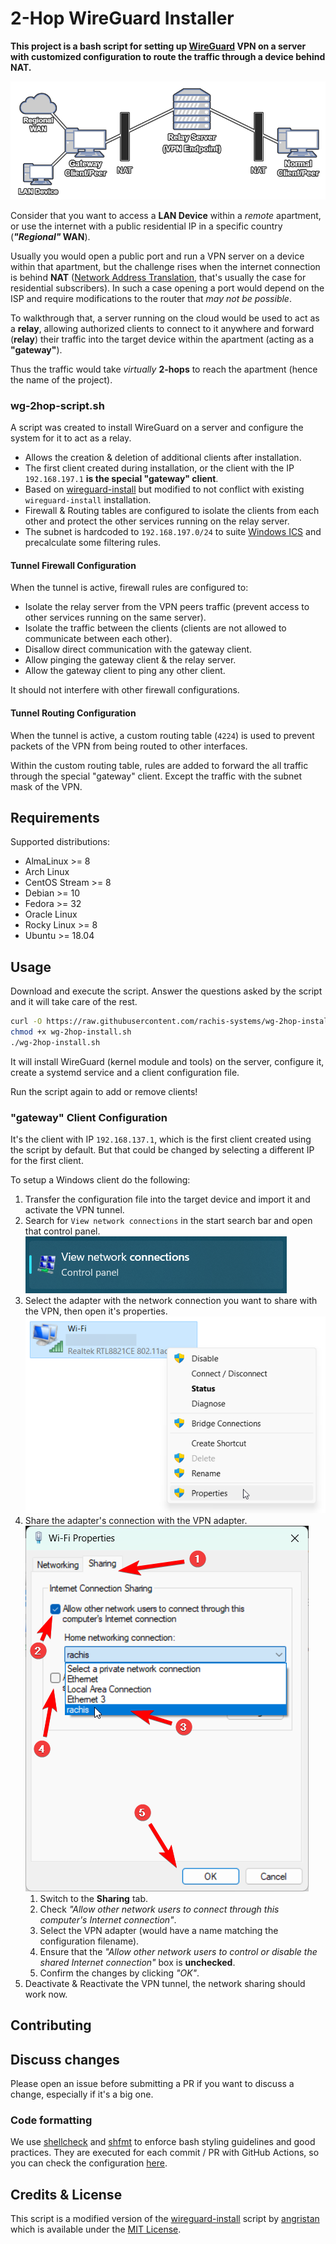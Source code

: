 # 2-Hop WireGuard Installer

**This project is a bash script for setting up [WireGuard](https://www.wireguard.com/) VPN on a server with customized configuration to route the traffic through a device behind NAT.**

![a diagram demonstrating the network structure](assets/structure-diagram.drawio.png)

<!--
Diagram made using Draw.io. The source `.drawio` file is available within the assets directory.
GIMP was used to add black outline after exporting the diagram as a PNG image. In order to have the diagram readable on systems with the light theme used.
-->

Consider that you want to access a **LAN Device** within a _remote_ apartment, or use the internet with a public residential IP in a specific country (**_"Regional"_ WAN**).

Usually you would open a public port and run a VPN server on a device within that apartment, but the challenge rises when the internet connection is behind **NAT** ([Network Address Translation](https://en.wikipedia.org/wiki/Network_address_translation), that's usually the case for residential subscribers).
In such a case opening a port would depend on the ISP and require modifications to the router that _may not be possible_.

To walkthrough that, a server running on the cloud would be used to act as a **relay**, allowing authorized clients to connect to it anywhere and forward (**relay**) their traffic into the target device within the apartment (acting as a **"gateway"**).

Thus the traffic would take _virtually_ **2-hops** to reach the apartment (hence the name of the project).

### wg-2hop-script.sh

A script was created to install WireGuard on a server and configure the system for it to act as a relay.

- Allows the creation & deletion of additional clients after installation.
- The first client created during installation, or the client with the IP `192.168.197.1` **is the special "gateway" client**.
- Based on [wireguard-install](https://github.com/angristan/wireguard-install) but modified to not conflict with existing `wireguard-install` installation.
- Firewall & Routing tables are configured to isolate the clients from each other and protect the other services running on the relay server.
- The subnet is hardcoded to `192.168.197.0/24` to suite [Windows ICS](https://en.wikipedia.org/wiki/Internet_Connection_Sharing) and precalculate some filtering rules.

#### Tunnel Firewall Configuration

When the tunnel is active, firewall rules are configured to:

- Isolate the relay server from the VPN peers traffic (prevent access to other services running on the same server).
- Isolate the traffic between the clients (clients are not allowed to communicate between each other).
- Disallow direct communication with the gateway client.
- Allow pinging the gateway client & the relay server.
- Allow the gateway client to ping any other client.

It should not interfere with other firewall configurations.

#### Tunnel Routing Configuration

When the tunnel is active, a custom routing table (`4224`) is used to prevent packets of the VPN from being routed to other interfaces.

Within the custom routing table, rules are added to forward the all traffic through the special "gateway" client. Except the traffic with the subnet mask of the VPN.

## Requirements

Supported distributions:

- AlmaLinux >= 8
- Arch Linux
- CentOS Stream >= 8
- Debian >= 10
- Fedora >= 32
- Oracle Linux
- Rocky Linux >= 8
- Ubuntu >= 18.04

## Usage

Download and execute the script. Answer the questions asked by the script and it will take care of the rest.

```bash
curl -O https://raw.githubusercontent.com/rachis-systems/wg-2hop-install/main/wg-2hop-install.sh
chmod +x wg-2hop-install.sh
./wg-2hop-install.sh
```

It will install WireGuard (kernel module and tools) on the server, configure it, create a systemd service and a client configuration file.

Run the script again to add or remove clients!

### "gateway" Client Configuration

It's the client with IP `192.168.137.1`, which is the first client created using the script by default. But that could be changed by selecting a different IP for the first client.

To setup a Windows client do the following:

1. Transfer the configuration file into the target device and import it and activate the VPN tunnel.
2. Search for `View network connections` in the start search bar and open that control panel.
![View network connections item in the search results](assets/network-connections.png)
3. Select the adapter with the network connection you want to share with the VPN, then open it's properties.
![WiFi Adapter with Properties option highlighted](assets/wifi-adapter.png)
4. Share the adapter's connection with the VPN adapter.
![Sharing WiFi connection with the target VPN adapter](assets/network-sharing.png)
    1. Switch to the **Sharing** tab.
    2. Check _"Allow other network users to connect through this computer's Internet connection"_.
    3. Select the VPN adapter (would have a name matching the configuration filename).
    4. Ensure that the _"Allow other network users to control or disable the shared Internet connection"_ box is **unchecked**.
    5. Confirm the changes by clicking _"OK"_.
5. Deactivate & Reactivate the VPN tunnel, the network sharing should work now.


## Contributing

## Discuss changes

Please open an issue before submitting a PR if you want to discuss a change, especially if it's a big one.

### Code formatting

We use [shellcheck](https://github.com/koalaman/shellcheck) and [shfmt](https://github.com/mvdan/sh) to enforce bash styling guidelines and good practices. They are executed for each commit / PR with GitHub Actions, so you can check the configuration [here](https://github.com/angristan/wireguard-install/blob/master/.github/workflows/lint.yml).

## Credits & License

This script is a modified version of the [wireguard-install](https://github.com/angristan/wireguard-install) script by [angristan](https://github.com/angristan) which is available under the [MIT License](https://raw.githubusercontent.com/angristan/wireguard-install/master/LICENSE).
